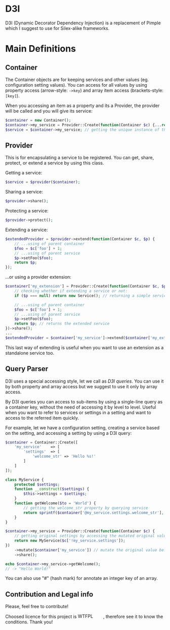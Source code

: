 # D3I
D3I (Dynamic Decorator Dependency Injection) is a replacement of Pimple which I suggest to use for Silex-alike frameworks.

# Main Definitions

## Container

The Container objects are for keeping services and other values (eg. configuration setting values). You can access
for all values by using property access (arrow-style: `->key`) and array item access (brackets-style: `[key]`).

When you accessing an item as a property and its a Provider, the provider will be called and you will give its service:
```php
$container = new Container();
$container->my_service = Provider::Create(function(Container $c) {...return $service;})->share(); // registering a service
$service = $container->my_service; // getting the unique instance of the "my_service" service
```

## Provider

This is for encapsulating a service to be registered. You can get, share, protect, or extend a service by using this
class.

Getting a service:
```php
$service = $provider($container);
```
Sharing a service:
```php
$provider->share();
```
Protecting a service:
```php
$provider->protect();
```
Extending a service:
```php
$extendedProvider = $provider->extend(function(Container $c, $p) {
	// ...using of parent container
	$foo = $c['foo'] + 1;
	// ...using of parent service
	$p->setFoo($foo);
	return $p;
});
```
...or using a provider extension:
```php
$container['my_extension'] = Provider::Create(function(Container $c, $p=null) {
	// checking whether if extending a service or not:
	if ($p === null) return new Service(); // returning a simple service rather than extending it

	// ...using of parent container
	$foo = $c['foo'] + 1;
	// ...using of parent service
	$p->setFoo($foo);
	return $p; // returns the extended service
})->share();
...
$extendedProvider = $container['my_service']->extend($container['my_extension']);
```
This last way of extending is useful when you want to use an extension as a standalone service too.

## Query Parser
D3I uses a special accessing style, let we call as _D3I queries_. You can use it by both property and array access
but we suggest to use it only by array access.

By D3I queries you can access to sub-items by using a single-line query as a container key, without the need of
accessing it by level to level. Useful when you want to refer to services or settings in a setting and want to access
to the referred item quickly.

For example, let we have a configuration setting, creating a service based on the setting, and accessing a setting by
using a D3I query:
```php
$container = Container::Create([
	'my_service'	=> [
		'settings'	=> [
			'welcome_str' => 'Hello %s!'
		]
	]
]);

class MyService {
	protected $settings;
	function __construct($settings) {
		$this->settings = $settings;
	}
	function getWelcome($to = 'World') {
		// getting the welcome_str property by querying service
		return sprintf($container['@my_service.settings.welcome_str'], $to);
	}
}

$container->my_service = Provider::Create(function(Container $c) {
	// getting original settings by accessing the mutated original value of this provider
	return new MyService($c['!my_service.settings']);
})
	->mutate($container['my_service']) // mutate the original value before of overlapping it
	->share();

echo $container->my_service->getWelcome();
// -> "Hello World!"
```

You can also use "#" (hash mark) for annotate an integer key of an array.

## Contribution and Legal info
Please, feel free to contribute!

Choosed licence for this project is <a href="http://www.wtfpl.net/"><img
       src="http://www.wtfpl.net/wp-content/uploads/2012/12/wtfpl-badge-4.png"
       width="80" height="15" alt="WTFPL" /></a>, therefore see it to know the conditions. Thank you!